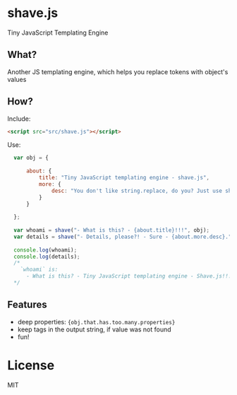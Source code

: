 # shave.js

Tiny JavaScript Templating Engine

## What?
Another JS templating engine, which helps you replace tokens with object's values

## How?

Include: 
```html
<script src="src/shave.js"></script>
```

Use: 
```javascript
  var obj = {
      
      about: {
          title: "Tiny JavaScript templating engine - shave.js",
          more: {
              desc: "You don't like string.replace, do you? Just use shave.js for this"
          }
      }
     
  };
  
  var whoami = shave("- What is this? - {about.title}!!!", obj);
  var details = shave("- Details, please?! - Sure - {about.more.desc}.", obj);
  
  console.log(whoami);
  console.log(details);
  /*
    `whoami` is:
      - What is this? - Tiny JavaScript templating engine - Shave.js!!! 
  */
```

## Features

- deep properties: `{obj.that.has.too.many.properties}`
- keep tags in the output string, if value was not found
- fun!


# License
MIT
